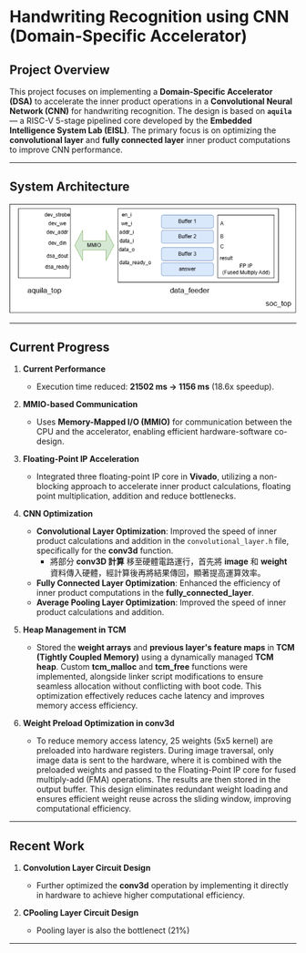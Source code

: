 # **Handwriting Recognition using CNN (Domain-Specific Accelerator)**  

## **Project Overview**  
This project focuses on implementing a **Domain-Specific Accelerator (DSA)** to accelerate the inner product operations in a **Convolutional Neural Network (CNN)** for handwriting recognition. The design is based on **`aquila`** — a RISC-V 5-stage pipelined core developed by the **Embedded Intelligence System Lab (EISL)**. The primary focus is on optimizing the **convolutional layer** and **fully connected layer** inner product computations to improve CNN performance.  

---

## **System Architecture**  
![block diagram](diagram.png)  

---

## **Current Progress**

1. **Current Performance**  
   - Execution time reduced: **21502 ms → 1156 ms** (18.6x speedup).  

2. **MMIO-based Communication**  
   - Uses **Memory-Mapped I/O (MMIO)** for communication between the CPU and the accelerator, enabling efficient hardware-software co-design.  

3. **Floating-Point IP Acceleration**  
   - Integrated three floating-point IP core in **Vivado**, utilizing a non-blocking approach to accelerate inner product calculations, floating point multiplication, addition and reduce bottlenecks.  

4. **CNN Optimization**  
   - **Convolutional Layer Optimization**: Improved the speed of inner product calculations and addition in the `convolutional_layer.h` file, specifically for the **conv3d** function.  
     - 將部分 **conv3D 計算** 移至硬體電路運行，首先將 **image** 和 **weight** 資料傳入硬體，經計算後再將結果傳回，顯著提高運算效率。  
   - **Fully Connected Layer Optimization**: Enhanced the efficiency of inner product computations in the **fully_connected_layer**.  
   - **Average Pooling Layer Optimization**: Improved the speed of inner product calculations and addition.  

5. **Heap Management in TCM**  
   - Stored the **weight arrays** and **previous layer's feature maps** in **TCM (Tightly Coupled Memory)** using a dynamically managed **TCM heap**. Custom **tcm_malloc** and **tcm_free** functions were implemented, alongside linker script modifications to ensure seamless allocation without conflicting with boot code. This optimization effectively reduces cache latency and improves memory access efficiency.  

6. **Weight Preload Optimization in conv3d**  
   - To reduce memory access latency, 25 weights (5x5 kernel) are preloaded into hardware registers. During image traversal, only image data is sent to the hardware, where it is combined with the preloaded weights and passed to the Floating-Point IP core for fused multiply-add (FMA) operations. The results are then stored in the output buffer. This design eliminates redundant weight loading and ensures efficient weight reuse across the sliding window, improving computational efficiency.  





---

## **Recent Work**  

1. **Convolution Layer Circuit Design**  
   - Further optimized the **conv3d** operation by implementing it directly in hardware to achieve higher computational efficiency.  

2. **CPooling Layer Circuit Design**  
   - Pooling layer is also the bottlenect (21%)
---
